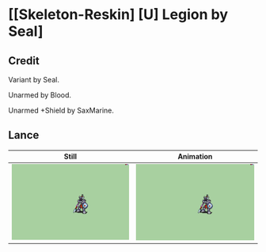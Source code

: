 # [\[Skeleton-Reskin\] \[U\] Legion by Seal]

## Credit

Variant by Seal.

Unarmed by Blood.

Unarmed +Shield by SaxMarine.
	
## Lance

| Still | Animation |
| :---: | :-------: |
| ![Lance still](./Lance_000.png) | ![Lance animation](./Lance.gif) |

